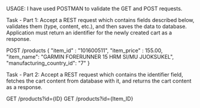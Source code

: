 USAGE:
I have used POSTMAN to validate the GET and POST requests.

Task - Part 1: Accept a REST request which contains fields described below, validates them (type, content,
etc.), and then saves the data to database. Application must return an identifier for the newly
created cart as a response.

POST /products
{
"item_id" : "101600511",
"item_price" : 155.00,
"item_name": "GARMIN FORERUNNER 15 HRM SI/MU JUOKSUKEL",
"manufacturing_country_id": "7"
}

Task - Part 2: Accept a REST request which contains the identifier field, fetches the cart content from
database with it, and returns the cart content as a response.

GET /products?id={ID}
GET /products?id={Item_ID}
